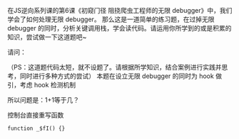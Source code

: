 在JS逆向系列课的第6课《初窥⻔径 阻挠爬⾍⼯程师的⽆限 debugger》中，我们学会了如何处理无限 debugger。 那么这是一道简单的练习题，在过掉无限 debugger 的同时，分析关键调用栈，学会读代码。请运用你所学到的或是积累的知识，尝试做一下这道题吧~

请问：

（PS：这道题代码太短，就不设题了。请根据所学知识，结合案例进行实践并思考，同时进行多种方式的尝试） 本题在设立无限 debugger 的同时为 hook 做引，考虑 hook 检测机制

所以问题是：1+1等于几？

控制台直接重写函数

    function _$fI() {}